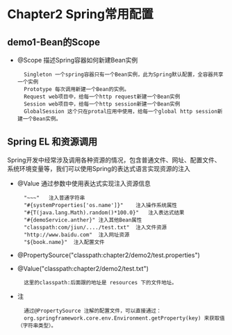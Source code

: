 # Chapter2 Spring常用配置

## demo1-Bean的Scope        
* @Scope 描述Spring容器如何新建Bean实例

        Singleton 一个spring容器只有一个Bean实例，此为Spring默认配置，全容器共享一个实例
        Prototype 每次调用新建一个Bean的实例。
        Request web项目中，给每一个http request新建一个Bean实例
        Session web项目中，给每一个http session新建一个Bean实例
        GlobalSession 这个只在protal应用中使用，给每一个global http session新建一个Bean实例。
## Spring EL 和资源调用
Spring开发中经常涉及调用各种资源的情况，包含普通文件、网址、配置文件、系统环境变量等，我们可以使用Spring的表达式语言实现资源的注入

* @Value 通过参数中使用表达式实现注入资源信息

        "~~~"   注入普通字符串
        "#{systemProperties['os.name']}"    注入操作系统属性
        "#{T(java.lang.Math).random()*100.0}"   注入表达式结果
        "#{demoService.anther}" 注入其他Bean属性
        "classpath:com/jiun/..../test.txt"  注入文件资源
        "http://www.baidu.com"  注入网址资源
        "${book.name}"  注入配置文件
        
* @PropertySource("classpath:chapter2/demo2/test.properties")
* @Value("classpath:chapter2/demo2/test.txt")
  
        这里的classpath:后面跟的地址是 resources 下的文件地址。
        
        
* 注

        通过@PropertySource 注解的配置文件，可以直接通过：
        org.springframework.core.env.Environment.getProperty(key) 来获取值（字符串类型）。
